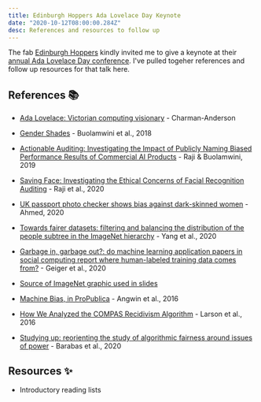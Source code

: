 ```yaml
---
title: Edinburgh Hoppers Ada Lovelace Day Keynote
date: "2020-10-12T08:00:00.284Z"
desc: References and resources to follow up
---
```


The fab [Edinburgh Hoppers]() kindly invited me to give a keynote at their [annual Ada Lovelace Day conference](). I've pulled togeher references and follow up resources for that talk here.

## References 📚

* [Ada Lovelace: Victorian computing visionary](https://findingada.com/shop/a-passion-for-science-stories-of-discovery-and-invention/ada-lovelace-victorian-computing-visionary/) - Charman-Anderson

* [Gender Shades](http://gendershades.org/) - Buolamwini et al., 2018
* [Actionable Auditing: Investigating the Impact of Publicly Naming Biased Performance Results of Commercial AI Products](https://dl.acm.org/doi/10.1145/3306618.3314244) - Raji & Buolamwini, 2019
* [Saving Face: Investigating the Ethical Concerns of Facial
Recognition Auditing](https://dl.acm.org/doi/pdf/10.1145/3375627.3375820) - Raji et al., 2020
* [UK passport photo checker shows bias against dark-skinned women](https://www.bbc.co.uk/news/technology-54349538) - Ahmed, 2020


* [Towards fairer datasets: filtering and balancing the distribution of the people subtree in the ImageNet hierarchy](https://dl.acm.org/doi/abs/10.1145/3351095.3375709) - Yang et al., 2020
* [Garbage in, garbage out?: do machine learning application papers in social computing report where human-labeled training data comes from?](https://dl.acm.org/doi/abs/10.1145/3351095.3372862) - Geiger et al., 2020
* [Source of ImageNet graphic used in slides](https://medium.com/syncedreview/sensetime-trains-imagenet-alexnet-in-record-1-5-minutes-e944ab049b2c)


* [Machine Bias, in ProPublica](https://www.propublica.org/article/machine-bias-risk-assessments-in-criminal-sentencing) - Angwin et al., 2016
* [How We Analyzed the COMPAS Recidivism Algorithm](https://www.propublica.org/article/how-we-analyzed-the-compas-recidivism-algorithm) - Larson et al., 2016
* [Studying up: reorienting the study of algorithmic fairness around issues of power](https://dl.acm.org/doi/abs/10.1145/3351095.3372859) - Barabas et al., 2020

## Resources ✨

* Introductory reading lists